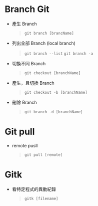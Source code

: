  Branch Git 
=============

- 產生 Branch
  
    > `git branch [brancName]`
	
- 列出全部 Branch (local branch)
	
    > `git branch --list`
    > `git branch -a`

- 切換不同 Branch
  
    > `git checkout [branchName]`

- 產生，且切換 Branch
  
    > `git checkout -b [branchName]`
	
- 刪除 Branch
	
    > `git branch -d [branchName]`


Git pull 
=========

- remote pusll

    > `git pull [remote]`

Gitk 
=======================

- 看特定程式的異動紀錄

  > `gitk [filename]`
